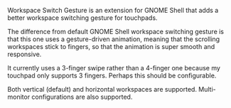 Workspace Switch Gesture is an extension for GNOME Shell that adds a better workspace switching gesture for touchpads.

The difference from default GNOME Shell workspace switching gesture is that this one uses a gesture-driven animation,
meaning that the scrolling workspaces stick to fingers, so that the animation is super smooth and responsive.

It currently uses a 3-finger swipe rather than a 4-finger one because my touchpad only supports 3 fingers.
Perhaps this should be configurable.

Both vertical (default) and horizontal workspaces are supported. Multi-monitor configurations are also supported.
